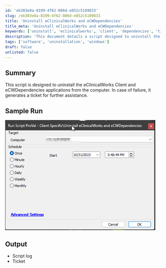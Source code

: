 ```yaml
---
id: 'eb303e8a-8199-4f62-806d-e852c5109833'
slug: /eb303e8a-8199-4f62-806d-e852c5109833
title: 'Uninstall eClinicalWorks and eCWDependencies'
title_meta: 'Uninstall eClinicalWorks and eCWDependencies'
keywords: ['uninstall', 'eclinicalworks', 'client', 'dependencies', 'ticket']
description: 'This document details a script designed to uninstall the eClinicalWorks Client and its associated eCWDependencies applications from a computer. If the uninstallation fails, the script generates a ticket for further assistance.'
tags: ['software', 'uninstallation', 'windows']
draft: false
unlisted: false
---
```


## Summary

This script is designed to uninstall the eClinicalWorks Client and eCWDependencies applications from the computer. In case of failure, it generates a ticket for further assistance.

## Sample Run

![Sample Run](../../../static/img/docs/eb303e8a-8199-4f62-806d-e852c5109833/image_1.png)

## Output

- Script log
- Ticket

